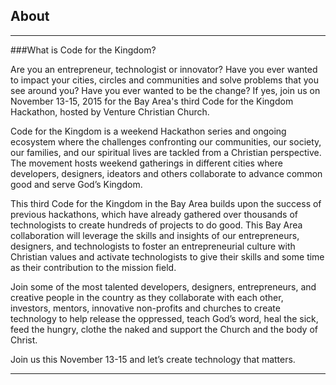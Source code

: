 ﻿## <i class="icon fa-info-circle"></i> <b>About</b>
---

###What is Code for the Kingdom?

Are you an entrepreneur, technologist or innovator? Have you ever wanted to impact your cities, circles and communities and solve problems that you see around you? Have you ever wanted to be the change? If yes, join us on November 13-15, 2015 for the Bay Area's third Code for the Kingdom Hackathon, hosted by Venture Christian Church. 

Code for the Kingdom is a weekend Hackathon series and ongoing ecosystem where the challenges confronting our communities, our society, our families, and our spiritual lives are tackled from a Christian perspective. The movement hosts weekend gatherings in different cities where developers, designers, ideators and others collaborate to advance common good and serve God’s Kingdom.

This third Code for the Kingdom in the Bay Area builds upon the success of previous hackathons, which have already gathered over thousands of technologists to create hundreds of projects to do good. This Bay Area collaboration will leverage the skills and insights of our entrepreneurs, designers, and technologists to foster an entrepreneurial culture with Christian values and activate technologists to give their skills and some time as their contribution to the mission field.

Join some of the most talented developers, designers, entrepreneurs, and creative people in the country as they collaborate with each other, investors, mentors, innovative non-profits and churches to create technology to help release the oppressed, teach God’s word, heal the sick, feed the hungry, clothe the naked and support the Church and the body of Christ. 

Join us this November 13-15 and let’s create technology that matters. 




<hr/>


